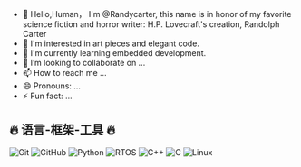 - 👋 Hello,Human， I'm @Randycarter, this name is in honor of my favorite science fiction and horror writer: H.P. Lovecraft's creation, Randolph Carter
- 👀 I'm interested in art pieces and elegant code.
- 🌱 I'm currently learning embedded development.
- 💞️ I’m looking to collaborate on ...
- 📫 How to reach me ...
- 😄 Pronouns: ...
- ⚡ Fun fact: ...

<!---
Randycarteronion/Randycarteronion is a ✨ special ✨ repository because its `README.md` (this file) appears on your GitHub profile.
You can click the Preview link to take a look at your changes.
--->
## 🔥 语言-框架-工具 🔥
![Git](https://img.shields.io/badge/-Git-F05032?style=flat-square&logo=git&logoColor=white)
![GitHub](https://img.shields.io/badge/-GitHub-181717?style=flat-square&logo=github&logoColor=white)
![Python](https://img.shields.io/badge/-Python-3776AB?style=flat-square&logo=python&logoColor=white)
![RTOS](https://img.shields.io/badge/-RTOS-F7DF1E?style=flat-square&logo=RTOS&logoColor=black)
![C++](https://img.shields.io/badge/-C++-00599C?style=flat-square&logo=c%2B%2B&logoColor=white)
![C](https://img.shields.io/badge/-C-00599C?style=flat-square&logo=c%2B%2B&logoColor=white)
![Linux](https://img.shields.io/badge/-Linux-00599C?style=flat-square&logo=c%2B%2B&logoColor=white)


